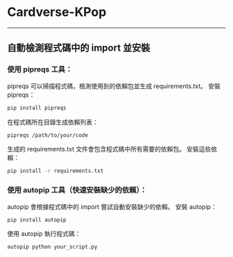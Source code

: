 # Cardverse-KPop




---
## 自動檢測程式碼中的 import 並安裝
### 使用 pipreqs 工具：

pipreqs 可以掃描程式碼，檢測使用到的依賴包並生成 requirements.txt。
安裝 pipreqs：
```bash
pip install pipreqs
```
在程式碼所在目錄生成依賴列表：
```bash
pipreqs /path/to/your/code
```
生成的 requirements.txt 文件會包含程式碼中所有需要的依賴包。
安裝這些依賴：
```bash
pip install -r requirements.txt
```

### 使用 autopip 工具（快速安裝缺少的依賴）：

autopip 會根據程式碼中的 import 嘗試自動安裝缺少的依賴。
安裝 autopip：
```bash
pip install autopip
```
使用 autopip 執行程式碼：
```bash
autopip python your_script.py
```